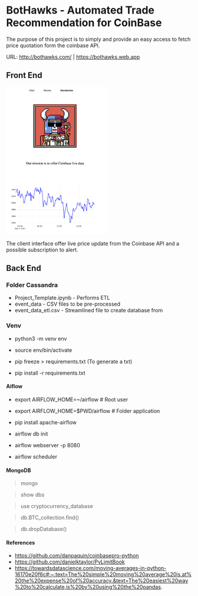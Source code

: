 # BotHawks - Automated Trade Recommendation for CoinBase

The purpose of this project is to simply and provide an easy access to fetch price quotation form the coinbase API.

URL: http://bothawks.com/ | https://bothawks.web.app

## Front End

<img src="https://github.com/poboisvert/BotHawks.com/raw/main/logo.png" height="400">

The client interface offer live price update from the Coinbase API and a possible subscription to alert.

## Back End

### Folder Cassandra

- Project_Template.ipynb - Performs ETL
- event_data - CSV files to be pre-processed
- event_data_etl.csv - Streamlined file to create database from

### Venv

- python3 -m venv env

- source env/bin/activate

- pip freeze > requirements.txt (To generate a txt)

- pip install -r requirements.txt

#### Aiflow

- export AIRFLOW_HOME=~/airflow # Root user
- export AIRFLOW_HOME=$PWD/airflow # Folder application

- pip install apache-airflow

- airflow db init

- airflow webserver -p 8080

- airflow scheduler

#### MongoDB

> mongo

> show dbs

> use cryptocurrency_database

> db.BTC_collection.find()

> db.dropDatabase()

#### References

- https://github.com/danpaquin/coinbasepro-python
- https://github.com/danielktaylor/PyLimitBook
- https://towardsdatascience.com/moving-averages-in-python-16170e20f6c#:~:text=The%20simple%20moving%20average%20is,at%20the%20expense%20of%20accuracy.&text=The%20easiest%20way%20to%20calculate,is%20by%20using%20the%20pandas.
